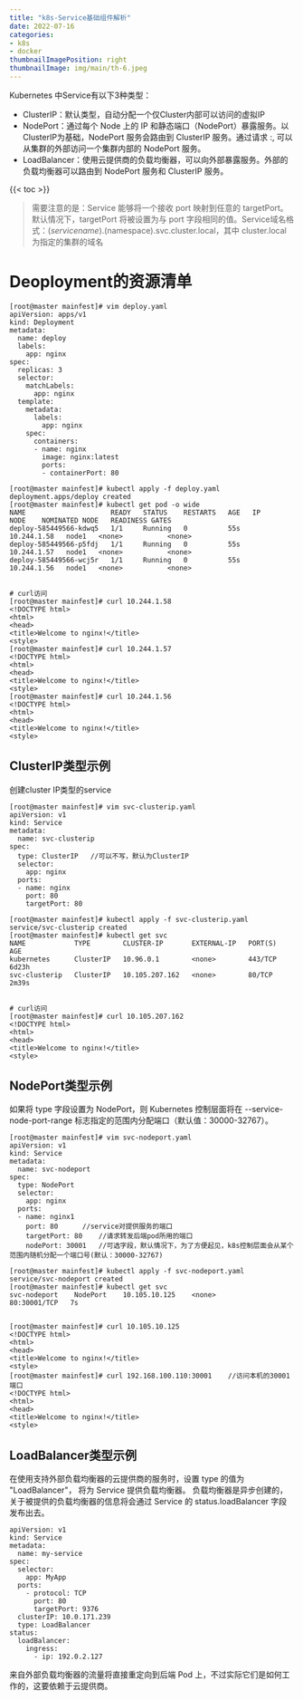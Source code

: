 ```yaml
---
title: "k8s-Service基础组件解析"
date: 2022-07-16
categories:
- k8s
- docker
thumbnailImagePosition: right
thumbnailImage: img/main/th-6.jpeg
---
```


Kubernetes 中Service有以下3种类型：
- ClusterIP：默认类型，自动分配一个仅Cluster内部可以访问的虚拟IP
- NodePort：通过每个 Node 上的 IP 和静态端口（NodePort）暴露服务。以ClusterIP为基础，NodePort 服务会路由到 ClusterIP 服务。通过请求 <NodeIP>:<NodePort>, 可以从集群的外部访问一个集群内部的 NodePort 服务。
- LoadBalancer：使用云提供商的负载均衡器，可以向外部暴露服务。外部的负载均衡器可以路由到 NodePort 服务和 ClusterIP 服务。

<!--more-->

{{< toc >}}

>需要注意的是：Service 能够将一个接收 port 映射到任意的 targetPort。默认情况下，targetPort 将被设置为与 port 字段相同的值。Service域名格式：$(service name).$(namespace).svc.cluster.local，其中 cluster.local 为指定的集群的域名


# Deoployment的资源清单

```
[root@master mainfest]# vim deploy.yaml 
apiVersion: apps/v1
kind: Deployment
metadata:
  name: deploy
  labels:
    app: nginx
spec:
  replicas: 3
  selector:
    matchLabels:
      app: nginx
  template:
    metadata:
      labels:
        app: nginx
    spec:
      containers:
      - name: nginx
        image: nginx:latest
        ports:
        - containerPort: 80
        
[root@master mainfest]# kubectl apply -f deploy.yaml 
deployment.apps/deploy created
[root@master mainfest]# kubectl get pod -o wide
NAME                     READY   STATUS    RESTARTS   AGE   IP            NODE    NOMINATED NODE   READINESS GATES
deploy-585449566-kdwq5   1/1     Running   0          55s   10.244.1.58   node1   <none>           <none>
deploy-585449566-p5fdj   1/1     Running   0          55s   10.244.1.57   node1   <none>           <none>
deploy-585449566-wcj5r   1/1     Running   0          55s   10.244.1.56   node1   <none>           <none>


# curl访问
[root@master mainfest]# curl 10.244.1.58
<!DOCTYPE html>
<html>
<head>
<title>Welcome to nginx!</title>
<style>
[root@master mainfest]# curl 10.244.1.57
<!DOCTYPE html>
<html>
<head>
<title>Welcome to nginx!</title>
<style>
[root@master mainfest]# curl 10.244.1.56
<!DOCTYPE html>
<html>
<head>
<title>Welcome to nginx!</title>
<style>
```

## ClusterIP类型示例
创建cluster IP类型的service
```
[root@master mainfest]# vim svc-clusterip.yaml
apiVersion: v1
kind: Service
metadata:
  name: svc-clusterip
spec:
  type: ClusterIP   //可以不写，默认为ClusterIP
  selector:
    app: nginx
  ports:
  - name: nginx
    port: 80
    targetPort: 80
    
[root@master mainfest]# kubectl apply -f svc-clusterip.yaml 
service/svc-clusterip created
[root@master mainfest]# kubectl get svc
NAME            TYPE        CLUSTER-IP       EXTERNAL-IP   PORT(S)   AGE
kubernetes      ClusterIP   10.96.0.1        <none>        443/TCP   6d23h
svc-clusterip   ClusterIP   10.105.207.162   <none>        80/TCP    2m39s


# curl访问
[root@master mainfest]# curl 10.105.207.162
<!DOCTYPE html>
<html>
<head>
<title>Welcome to nginx!</title>
<style>

```

## NodePort类型示例
如果将 type 字段设置为 NodePort，则 Kubernetes 控制层面将在 --service-node-port-range 标志指定的范围内分配端口（默认值：30000-32767）。
```
[root@master mainfest]# vim svc-nodeport.yaml
apiVersion: v1
kind: Service
metadata:
  name: svc-nodeport
spec:
  type: NodePort
  selector:
    app: nginx
  ports:
  - name: nginx1
    port: 80      //service对提供服务的端口
    targetPort: 80    //请求转发后端pod所用的端口
    nodePort: 30001   //可选字段，默认情况下，为了方便起见，k8s控制层面会从某个范围内随机分配一个端口号(默认：30000-32767)
    
[root@master mainfest]# kubectl apply -f svc-nodeport.yaml 
service/svc-nodeport created
[root@master mainfest]# kubectl get svc
svc-nodeport    NodePort    10.105.10.125    <none>        80:30001/TCP   7s


[root@master mainfest]# curl 10.105.10.125
<!DOCTYPE html>
<html>
<head>
<title>Welcome to nginx!</title>
<style>
[root@master mainfest]# curl 192.168.100.110:30001    //访问本机的30001端口
<!DOCTYPE html>
<html>
<head>
<title>Welcome to nginx!</title>
<style>

```
## LoadBalancer类型示例
在使用支持外部负载均衡器的云提供商的服务时，设置 type 的值为 "LoadBalancer"， 将为 Service 提供负载均衡器。 负载均衡器是异步创建的，关于被提供的负载均衡器的信息将会通过 Service 的 status.loadBalancer 字段发布出去。
```
apiVersion: v1
kind: Service
metadata:
  name: my-service
spec:
  selector:
    app: MyApp
  ports:
    - protocol: TCP
      port: 80
      targetPort: 9376
  clusterIP: 10.0.171.239
  type: LoadBalancer
status:
  loadBalancer:
    ingress:
      - ip: 192.0.2.127
```
来自外部负载均衡器的流量将直接重定向到后端 Pod 上，不过实际它们是如何工作的，这要依赖于云提供商。
